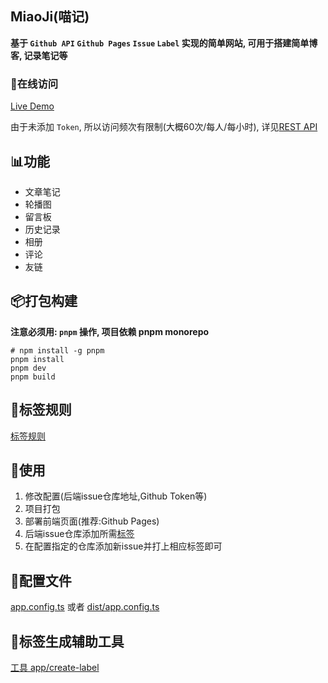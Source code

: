## MiaoJi(喵记)

**基于 `Github API` `Github Pages` `Issue` `Label` 实现的简单网站, 可用于搭建简单博客, 记录笔记等**

### 🔗在线访问

[Live Demo](https://xiaohuohumax.github.io/MiaoJi/)

由于未添加 `Token`, 所以访问频次有限制(大概60次/每人/每小时), 详见[REST API](https://docs.github.com/zh/rest/using-the-rest-api/rate-limits-for-the-rest-api)

## 📊功能

+ 文章笔记
+ 轮播图
+ 留言板
+ 历史记录
+ 相册
+ 评论
+ 友链

## 📦打包构建

**注意必须用: `pnpm` 操作, 项目依赖 pnpm monorepo**

```shell
# npm install -g pnpm
pnpm install
pnpm dev
pnpm build
```

## 📏标签规则

[标签规则](./doc/label.md)

## 📖使用

1. 修改配置(后端issue仓库地址,Github Token等)
2. 项目打包
3. 部署前端页面(推荐:Github Pages)
4. 后端issue仓库添加所需[标签](./doc/label.md)
5. 在配置指定的仓库添加新issue并打上相应标签即可


## 📂配置文件

[app.config.ts](./app/web/app.config.ts) 或者 [dist/app.config.ts](./app/web/dist/app.config.js)


## 🧰标签生成辅助工具

[工具 app/create-label](./app/create-label/README.md)